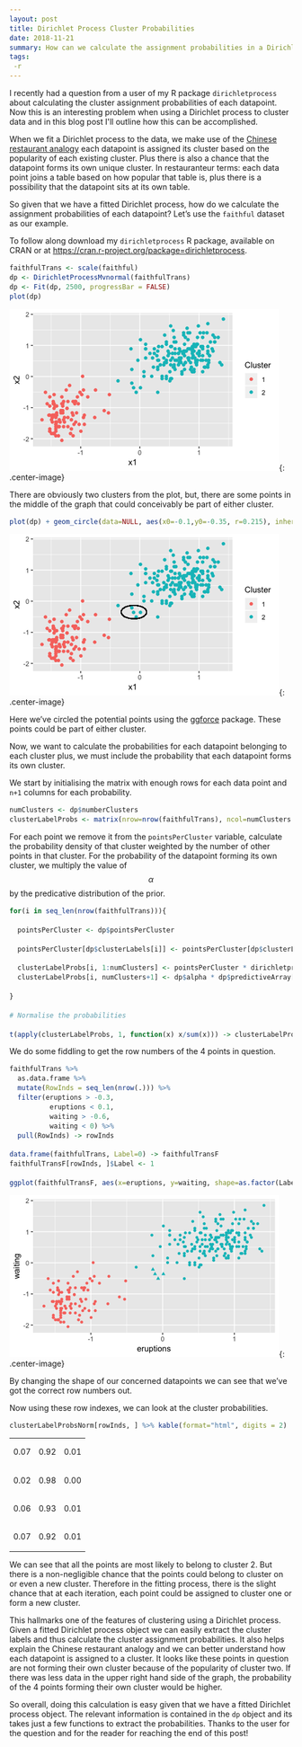 ```yaml
---
layout: post
title: Dirichlet Process Cluster Probabilities
date: 2018-11-21
summary: How can we calculate the assignment probabilities in a Dirichlet process?
tags:
 -r
---
```


I recently had a question from a user of my R package
`dirichletprocess` about calculating the cluster
assignment probabilities of each datapoint. Now this is an interesting
problem when using a Dirichlet process to cluster data and in this
blog post I'll outline how this can be accomplished. 

When we fit a Dirichlet process to the data, we make use of the
[Chinese restaurant analogy](https://en.wikipedia.org/wiki/Chinese_restaurant_process)
each datapoint is assigned its cluster based on the popularity of each
existing cluster. Plus there is also a chance that the datapoint forms
its own unique cluster. In restauranteur terms: each data point joins
a table based on how popular that table is, plus there is a
possibility that the datapoint sits at its own table.

So given that we have a fitted Dirichlet process, how do we calculate the
assignment probabilities of each datapoint? Let’s use the `faithful`
dataset as our example.

To follow along download my `dirichletprocess` R package, available on CRAN or
at <https://cran.r-project.org/package=dirichletprocess>.

``` r
faithfulTrans <- scale(faithful)
dp <- DirichletProcessMvnormal(faithfulTrans)
dp <- Fit(dp, 2500, progressBar = FALSE)
plot(dp)
```

![](/assets/ClusterProbs_files/dp-1.png){: .center-image}


There are obviously two clusters from the plot, but, there are some
points in the middle of the graph that could conceivably be part of
either
cluster.

``` r
plot(dp) + geom_circle(data=NULL, aes(x0=-0.1,y0=-0.35, r=0.215), inherit.aes = F)
```

![](/assets/ClusterProbs_files/unnamed-chunk-1-1.png){: .center-image}


Here we’ve circled the potential points using the [ggforce](https://cran.r-project.org/web/packages/ggforce/index.html)
package. These points could be part of either
cluster.

Now, we want to calculate the probabilities for each datapoint belonging
to each cluster plus, we must include the probability that each
datapoint forms its own cluster.

We start by initialising the matrix with enough rows for each data point
and `n+1` columns for each probability.

``` r
numClusters <- dp$numberClusters
clusterLabelProbs <- matrix(nrow=nrow(faithfulTrans), ncol=numClusters + 1)
```

For each point we remove it from the `pointsPerCluster` variable,
calculate the probability density of that cluster weighted by the number
of other points in that cluster. For the probability of the
datapoint forming its own cluster, we multiply the value of $$\alpha$$ by
the predicative distribution of the prior.

``` r
for(i in seq_len(nrow(faithfulTrans))){
  
  pointsPerCluster <- dp$pointsPerCluster
  
  pointsPerCluster[dp$clusterLabels[i]] <- pointsPerCluster[dp$clusterLabels[i]] - 1
  
  clusterLabelProbs[i, 1:numClusters] <- pointsPerCluster * dirichletprocess:::Likelihood.mvnormal(dp$mixingDistribution, faithfulTrans[i, ,drop=FALSE], dp$clusterParameters)
  clusterLabelProbs[i, numClusters+1] <- dp$alpha * dp$predictiveArray[i]
  
}

# Normalise the probabilities

t(apply(clusterLabelProbs, 1, function(x) x/sum(x))) -> clusterLabelProbsNorm 
```

We do some fiddling to get the row numbers of the 4 points in
question.

``` r
faithfulTrans %>%
  as.data.frame %>%
  mutate(RowInds = seq_len(nrow(.))) %>%
  filter(eruptions > -0.3,
          eruptions < 0.1,
          waiting > -0.6,
          waiting < 0) %>%
  pull(RowInds) -> rowInds

data.frame(faithfulTrans, Label=0) -> faithfulTransF
faithfulTransF[rowInds, ]$Label <- 1

ggplot(faithfulTransF, aes(x=eruptions, y=waiting, shape=as.factor(Label), colour=as.factor(dp$clusterLabels))) + geom_point() + guides(colour=FALSE, shape=FALSE)
```

![](/assets/ClusterProbs_files/unnamed-chunk-4-1.png){: .center-image}


By changing the shape of our concerned datapoints we can see that we’ve
got the correct row numbers out.

Now using these row indexes, we can look at the cluster probabilities.

``` r
clusterLabelProbsNorm[rowInds, ] %>% kable(format="html", digits = 2)
```

<table>

<tbody>

<tr>

<td style="text-align:right;">

0.07

</td>

<td style="text-align:right;">

0.92

</td>

<td style="text-align:right;">

0.01

</td>

</tr>

<tr>

<td style="text-align:right;">

0.02

</td>

<td style="text-align:right;">

0.98

</td>

<td style="text-align:right;">

0.00

</td>

</tr>

<tr>

<td style="text-align:right;">

0.06

</td>

<td style="text-align:right;">

0.93

</td>

<td style="text-align:right;">

0.01

</td>

</tr>

<tr>

<td style="text-align:right;">

0.07

</td>

<td style="text-align:right;">

0.92

</td>

<td style="text-align:right;">

0.01

</td>

</tr>

</tbody>

</table>

We can see that all the points are most likely to belong to
cluster 2. But there is a non-negligible chance that the points could
belong to cluster on or even a new cluster. Therefore in the fitting
process, there is the slight chance that at each iteration, each point
could be assigned to cluster one or form a new cluster. 

This hallmarks one of the features of clustering using a Dirichlet
process. Given a fitted Dirichlet process object we can easily extract
the cluster labels and thus calculate the cluster assignment
probabilities. It also helps explain the Chinese restaurant analogy
and we can better understand how each datapoint is assigned to a
cluster. It looks like these points in question are not forming their
own cluster because of the popularity of cluster two. If there was
less data in the upper right hand side of the graph, the probability
of the 4 points forming their own cluster would be higher. 

So overall, doing this calculation is easy given that we have a fitted
Dirichlet process object. The relevant information is contained in the
`dp` object and its takes just a few functions to extract the
probabilities. Thanks to the user for the question and for the reader
for reaching the end of this post! 
